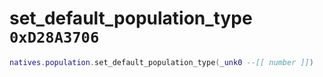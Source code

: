 # set_default_population_type `0xD28A3706`

```lua
natives.population.set_default_population_type(_unk0 --[[ number ]])
```